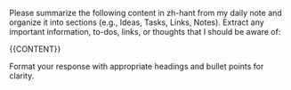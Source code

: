 Please summarize the following content in zh-hant from my daily note and organize it into sections (e.g., Ideas, Tasks, Links, Notes). Extract any important information, to-dos, links, or thoughts that I should be aware of:

{{CONTENT}}

Format your response with appropriate headings and bullet points for clarity.